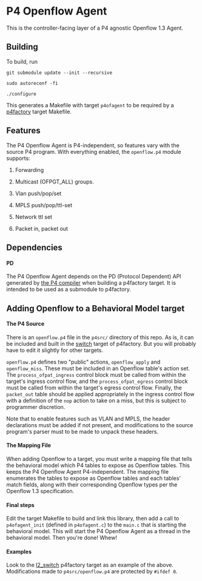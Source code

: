 # P4 Openflow Agent
This is the controller-facing layer of a P4 agnostic Openflow 1.3 Agent.
## Building
To build, run

`git submodule update --init --recursive`

`sudo autoreconf -fi`

`./configure`

This generates a Makefile with target `p4ofagent` to be required by a [p4factory](https://github.com/p4lang/p4factory) target Makefile.

## Features
The P4 Openflow Agent is P4-independent, so features vary with the source P4 program. With everything enabled, the `openflow.p4` module supports:

1. Forwarding

2. Multicast (OFPGT_ALL) groups.

3. Vlan push/pop/set

4. MPLS push/pop/ttl-set

5. Network ttl set

6. Packet in, packet out

## Dependencies
#### PD
The P4 Openflow Agent depends on the PD (Protocol Dependent) API generated by [the P4 compiler](https://github.com/p4lang/p4c-behavioral) when building a p4factory target. It is intended to be used as a submodule to p4factory.

## Adding Openflow to a Behavioral Model target
#### The P4 Source
There is an `openflow.p4` file in the `p4src/` directory of this repo. As is, it can be included and built in the [switch](https://github.com/p4lang/p4factory/tree/master/targets/switch) target of p4factory. But you will probably have to edit it slightly for other targets.

`openflow.p4` defines two "public" actions, `openflow_apply` and `openflow_miss`. These must be included in an Openflow table's action set. The `process_ofpat_ingress` control block must be called from within the target's ingress control flow, and the `process_ofpat_egress` control block must be called from within the target's egress control flow. Finally, the `packet_out` table should be applied appropriately in the ingress control flow with a definition of the `nop` action to take on a miss, but this is subject to programmer discretion.

Note that to enable features such as VLAN and MPLS, the header declarations must be added if not present, and modifications to the source program's parser must to be made to unpack these headers.

#### The Mapping File
When adding Openflow to a target, you must write a mapping file that tells the behavioral model which P4 tables to expose as Openflow tables. This keeps the P4 Openflow Agent P4-independent. The mapping file enumerates the tables to expose as Openflow tables and each tables' match fields, along with their corresponding Openflow types per the Openflow 1.3 specification.

#### Final steps
Edit the target Makefile to build and link this library, then add a call to `p4ofagent_init` (defined in `p4ofagent.c`) to the `main.c` that is starting the behavioral model. This will start the P4 Openflow Agent as a thread in the behavioral model. Then you're done! Whew!

#### Examples
Look to the [l2_switch](https://github.com/p4lang/p4factory/tree/master/targets/l2_switch) p4factory target as an example of the above. Modifications made to `p4src/openflow.p4` are protected by `#ifdef 0`.

